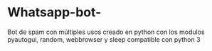 # Whatsapp-bot-
Bot de spam con múltiples usos 
creado en python con los modulos 
pyautogui, random, webbrowser y sleep 
compatible con python 3
